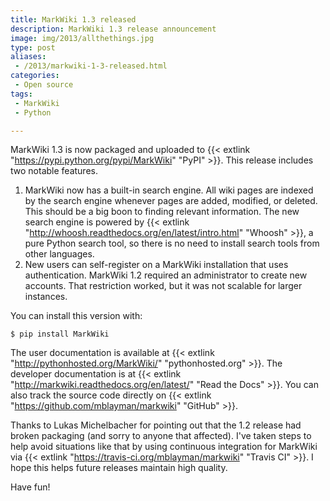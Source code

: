 ```yaml
---
title: MarkWiki 1.3 released
description: MarkWiki 1.3 release announcement
image: img/2013/allthethings.jpg
type: post
aliases:
 - /2013/markwiki-1-3-released.html
categories:
 - Open source
tags:
 - MarkWiki
 - Python

---
```

MarkWiki 1.3 is now packaged and uploaded to
{{< extlink "https://pypi.python.org/pypi/MarkWiki" "PyPI" >}}. This release includes two
notable features.

1. MarkWiki now has a built-in search engine. All wiki pages are indexed by
   the search engine whenever pages are added, modified, or deleted. This
   should be a big boon to finding relevant information. The new search engine
   is powered by {{< extlink "http://whoosh.readthedocs.org/en/latest/intro.html" "Whoosh" >}},
   a pure Python search tool, so there is no need to install search tools from
   other languages.
2. New users can self-register on a MarkWiki installation that uses
   authentication. MarkWiki 1.2 required an administrator to create new
   accounts. That restriction worked, but it was not scalable for larger
   instances.

You can install this version with:

```console
$ pip install MarkWiki
```

The user documentation is available at
{{< extlink "http://pythonhosted.org/MarkWiki/" "pythonhosted.org" >}}. The developer
documentation is at {{< extlink "http://markwiki.readthedocs.org/en/latest/" "Read the Docs" >}}.
You can also track the
source code directly on {{< extlink "https://github.com/mblayman/markwiki" "GitHub" >}}.

Thanks to Lukas Michelbacher for pointing out that the 1.2 release had broken
packaging (and sorry to anyone that affected). I've taken steps to help avoid
situations like that by using continuous integration for MarkWiki via {{< extlink "https://travis-ci.org/mblayman/markwiki" "Travis CI" >}}.
I hope this helps future releases maintain high quality.

Have fun!
